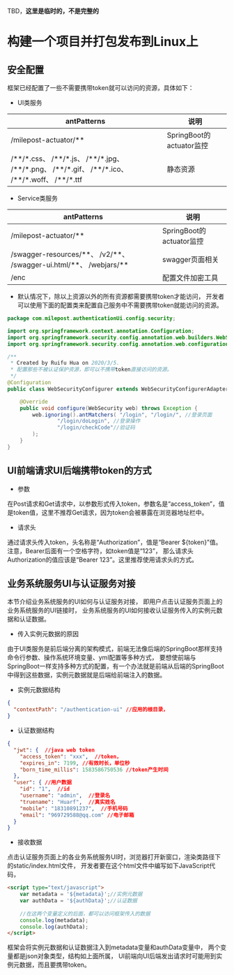TBD，**这里是临时的，不是完整的**

# 构建一个项目并打包发布到Linux上

## 安全配置
框架已经配置了一些不需要携带token就可以访问的资源，具体如下：
* UI类服务

|   antPatterns|    说明|
|--------------|--------|
|   /milepost-actuator/\*\*   |SpringBoot的actuator监控 | 
|   /\*\*/\*.css、 /\*\*/\*.js、 /\*\*/\*.jpg、 /\*\*/\*.png、 /\*\*/\*.gif、 /\*\*/\*.ico、 /\*\*/\*.woff、 /\*\*/\*.ttf  |静态资源| 

* Service类服务

|   antPatterns|    说明|
|--------------|--------|
|   /milepost-actuator/\*\*   |SpringBoot的actuator监控 | 
|   /swagger-resources/\*\*、 /v2/\*\*、 /swagger-ui.html/\*\*、 /webjars/\*\*  |swagger页面相关| 
|   /enc   |配置文件加密工具 | 

* 默认情况下，除以上资源以外的所有资源都需要携带token才能访问，
开发者可以使用下面的配置类来配置自己服务中不需要携带token就能访问的资源。
```java
package com.milepost.authenticationUi.config.security;

import org.springframework.context.annotation.Configuration;
import org.springframework.security.config.annotation.web.builders.WebSecurity;
import org.springframework.security.config.annotation.web.configuration.WebSecurityConfigurerAdapter;

/**
 * Created by Ruifu Hua on 2020/3/5.
 * 配置那些不被认证保护资源，即可以不携带token直接访问的资源。
 */
@Configuration
public class WebSecurityConfigurer extends WebSecurityConfigurerAdapter {

    @Override
    public void configure(WebSecurity web) throws Exception {
        web.ignoring().antMatchers( "/login", "/login/", //登录页面
                "/login/doLogin", //登录操作
                "/login/checkCode"//验证码
        );
    }
}
```

## UI前端请求UI后端携带token的方式
* 参数

在Post请求和Get请求中，以参数形式传入token，参数名是“access_token”，值是token值，这里不推荐Get请求，因为token会被暴露在浏览器地址栏中。

* 请求头

通过请求头传入token，头名称是“Authorization”，值是“Bearer ${token}”值。注意，Bearer后面有一个空格字符，如token值是“123”，
那么请求头Authorization的值应该是“Bearer 123”。这里推荐使用请求头的方式。


## 业务系统服务UI与认证服务对接

本节介绍业务系统服务的UI如何与认证服务对接，
即用户点击认证服务页面上的业务系统服务的UI链接时，
业务系统服务的UI如何接收认证服务传入的实例元数据和认证数据。

* 传入实例元数据的原因

由于UI类服务是前后端分离的架构模式，前端无法像后端的SpringBoot那样支持命令行参数、操作系统环境变量、yml配置等多种方式，
要想使前端与SpringBoot一样支持多种方式的配置，有一个办法就是前端从后端的SpringBoot中得到这些数据，实例元数据就是后端给前端注入的数据。

* 实例元数据结构
```json
{
  "contextPath": "/authentication-ui" //应用的根目录，
}
```

* 认证数据结构
```json
{
  "jwt": {  //java web token
    "access_token": "xxx",  //token，
    "expires_in": 7199, //有效时长，单位秒
    "born_time_millis": 1583586750536 //token产生时间
  },
  "user": { //用户数据
    "id": "1",  //id
    "username": "admin",  //登录名
    "truename": "Huarf",  //真实姓名
    "mobile": "18310891237",  //手机号码		
    "email": "969729588@qq.com" //电子邮箱
  }
}
```

* 接收数据

点击认证服务页面上的各业务系统服务UI时，浏览器打开新窗口，渲染类路径下的static/index.html文件，
开发者要在这个html文件中编写如下JavaScript代码，
```html
<script type="text/javascript">
    var metadata = '${metadata}';//实例元数据
    var authData = '${authData}';//认证数据
    
    //在这两个变量定义的后面，都可以访问框架传入的数据
    console.log(metadata);
    console.log(authData);
</script>
```
框架会将实例元数据和认证数据注入到metadata变量和authData变量中，
两个变量都是json对象类型，结构如上面所属，
UI前端向UI后端发出请求时可能用到实例元数据，而且要携带token。



